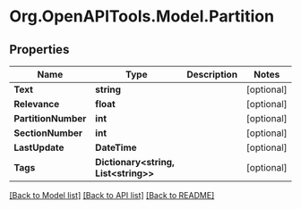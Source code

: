 # Org.OpenAPITools.Model.Partition

## Properties

Name | Type | Description | Notes
------------ | ------------- | ------------- | -------------
**Text** | **string** |  | [optional] 
**Relevance** | **float** |  | [optional] 
**PartitionNumber** | **int** |  | [optional] 
**SectionNumber** | **int** |  | [optional] 
**LastUpdate** | **DateTime** |  | [optional] 
**Tags** | **Dictionary&lt;string, List&lt;string&gt;&gt;** |  | [optional] 

[[Back to Model list]](../../README.md#documentation-for-models) [[Back to API list]](../../README.md#documentation-for-api-endpoints) [[Back to README]](../../README.md)

